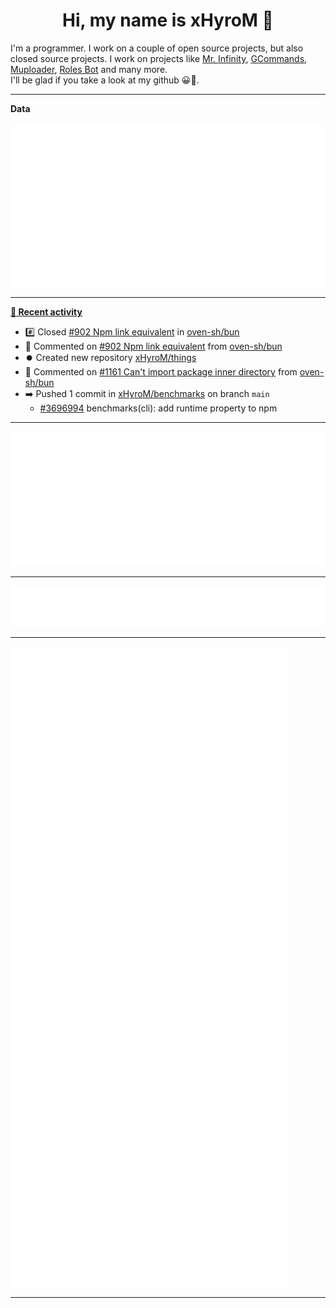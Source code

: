 <p align="center">
    <!-- <img src="https://avatars.githubusercontent.com/u/56601352" width="192" alt="hyro's pfp" /> -->
    <h1 align="center">Hi, my name is xHyroM 👋</h1>
</p>

I'm a programmer. I work on a couple of open source projects, but also closed source projects. I work on projects like [Mr. Infinity](https://discord.com/oauth2/authorize?client_id=720321585625694239&scope=bot%20applications.commands&permissions=8&redirect_uri=https://blobs.gq/imanager&prompt=consent&response_type=code), [GCommands](https://github.com/Garlic-Team/GCommands), [Muploader](https://github.com/xHyroM/Muploader), [Roles Bot](https://github.com/xHyroM/roles-bot) and many more.  
I'll be glad if you take a look at my github 😀👀.

___
**Data**

<img src="https://github.com/xHyroM/xHyroM/blob/master/.cache/base.svg">

___

**[📰 Recent activity](https://github.com/xHyroM)**
* #️⃣ Closed [#902 Npm link equivalent](https://github.com/oven-sh/bun/issues/902) in [oven-sh/bun](https://github.com/oven-sh/bun)
* 💬 Commented on [#902 Npm link equivalent](https://github.com/oven-sh/bun/issues/902) from [oven-sh/bun](https://github.com/oven-sh/bun)
* ⏺️ Created new repository  [xHyroM/things](https://github.com/xHyroM/things)
* 💬 Commented on [#1161 Can&#39;t import package inner directory](https://github.com/oven-sh/bun/issues/1161) from [oven-sh/bun](https://github.com/oven-sh/bun)
* ➡️ Pushed 1 commit in [xHyroM/benchmarks](https://github.com/xHyroM/benchmarks) on branch `main`
  * [#3696994](https://github.com/xHyroM/benchmarks/commit/3696994) benchmarks(cli): add runtime property to npm


___

<img src="https://github.com/xHyroM/xHyroM/blob/master/.cache/isocalendar.svg">

___

<img src="https://github.com/xHyroM/xHyroM/blob/master/.cache/languages.svg">

___

<img src="https://github.com/xHyroM/xHyroM/blob/master/.cache/achievements.svg">

___
